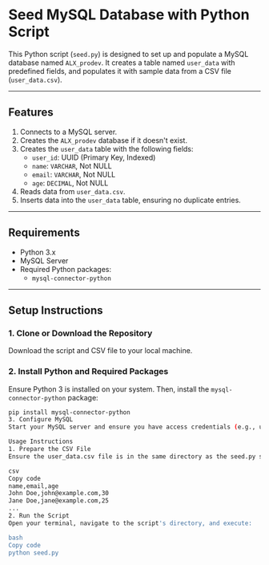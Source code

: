 # Seed MySQL Database with Python Script

This Python script (`seed.py`) is designed to set up and populate a MySQL database named `ALX_prodev`. It creates a table named `user_data` with predefined fields, and populates it with sample data from a CSV file (`user_data.csv`).

---

## **Features**
1. Connects to a MySQL server.
2. Creates the `ALX_prodev` database if it doesn't exist.
3. Creates the `user_data` table with the following fields:
   - `user_id`: UUID (Primary Key, Indexed)
   - `name`: `VARCHAR`, Not NULL
   - `email`: `VARCHAR`, Not NULL
   - `age`: `DECIMAL`, Not NULL
4. Reads data from `user_data.csv`.
5. Inserts data into the `user_data` table, ensuring no duplicate entries.

---

## **Requirements**
- Python 3.x
- MySQL Server
- Required Python packages:
  - `mysql-connector-python`

---

## **Setup Instructions**

### **1. Clone or Download the Repository**
Download the script and CSV file to your local machine.

### **2. Install Python and Required Packages**
Ensure Python 3 is installed on your system. Then, install the `mysql-connector-python` package:
```bash
pip install mysql-connector-python
3. Configure MySQL
Start your MySQL server and ensure you have access credentials (e.g., username and password).

Usage Instructions
1. Prepare the CSV File
Ensure the user_data.csv file is in the same directory as the seed.py script. The CSV file should have the following structure:

csv
Copy code
name,email,age
John Doe,john@example.com,30
Jane Doe,jane@example.com,25
...
2. Run the Script
Open your terminal, navigate to the script's directory, and execute:

bash
Copy code
python seed.py

